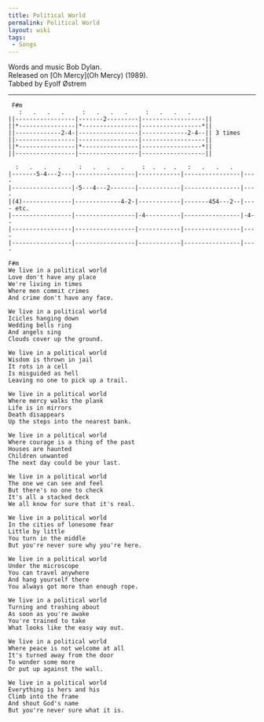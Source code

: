 ```yaml
---
title: Political World
permalink: Political World
layout: wiki
tags:
 - Songs
---
```


Words and music Bob Dylan.  
Released on [Oh Mercy](Oh Mercy) (1989).  
Tabbed by Eyolf Østrem

* * * * *

     F#m
       :   .   .   .     :   .   .   .     :   .   .   .
    ||-----------------|-------2---------|------------------||
    ||*----------------|*----------------|-----------------*||
    ||-------------2-4-|-----------------|-------------2-4--|| 3 times
    ||-----------------|-----------------|------------------||
    ||*----------------|*----------------|-----------------*||
    ||-----------------|-----------------|------------------||

      :   .   .   .     :   .   .   .     :  .  .  .   :   .   .   .
    |-------5-4---2---|-----------------|------------|----------------|----
    |-----------------|-5---4---2-------|------------|----------------|----
    |(4)--------------|-------------4-2-|------------|-------454---2--|---- etc.
    |-----------------|-----------------|-4----------|----------------|-4--
    |-----------------|-----------------|------------|----------------|----
    |-----------------|-----------------|------------|----------------|----

    F#m
    We live in a political world
    Love don't have any place
    We're living in times
    Where men commit crimes
    And crime don't have any face.

    We live in a political world
    Icicles hanging down
    Wedding bells ring
    And angels sing
    Clouds cover up the ground.

    We live in a political world
    Wisdom is thrown in jail
    It rots in a cell
    Is misguided as hell
    Leaving no one to pick up a trail.

    We live in a political world
    Where mercy walks the plank
    Life is in mirrors
    Death disappears
    Up the steps into the nearest bank.

    We live in a political world
    Where courage is a thing of the past
    Houses are haunted
    Children unwanted
    The next day could be your last.

    We live in a political world
    The one we can see and feel
    But there's no one to check
    It's all a stacked deck
    We all know for sure that it's real.

    We live in a political world
    In the cities of lonesome fear
    Little by little
    You turn in the middle
    But you're never sure why you're here.

    We live in a political world
    Under the microscope
    You can travel anywhere
    And hang yourself there
    You always got more than enough rope.

    We live in a political world
    Turning and trashing about
    As soon as you're awake
    You're trained to take
    What looks like the easy way out.

    We live in a political world
    Where peace is not welcome at all
    It's turned away from the door
    To wonder some more
    Or put up against the wall.

    We live in a political world
    Everything is hers and his
    Climb into the frame
    And shout God's name
    But you're never sure what it is.
